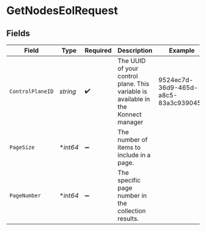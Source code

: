 # GetNodesEolRequest


## Fields

| Field                                                                             | Type                                                                              | Required                                                                          | Description                                                                       | Example                                                                           |
| --------------------------------------------------------------------------------- | --------------------------------------------------------------------------------- | --------------------------------------------------------------------------------- | --------------------------------------------------------------------------------- | --------------------------------------------------------------------------------- |
| `ControlPlaneID`                                                                  | *string*                                                                          | :heavy_check_mark:                                                                | The UUID of your control plane. This variable is available in the Konnect manager | 9524ec7d-36d9-465d-a8c5-83a3c9390458                                              |
| `PageSize`                                                                        | **int64*                                                                          | :heavy_minus_sign:                                                                | The number of items to include in a page.                                         |                                                                                   |
| `PageNumber`                                                                      | **int64*                                                                          | :heavy_minus_sign:                                                                | The specific page number in the collection results.                               |                                                                                   |